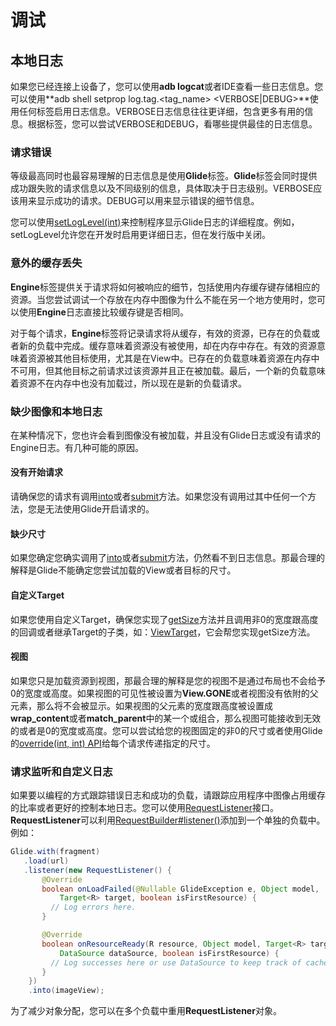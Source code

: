 # 调试

## 本地日志

如果您已经连接上设备了，您可以使用**adb logcat**或者IDE查看一些日志信息。您可以使用**adb shell setprop log.tag.<tag_name> <VERBOSE|DEBUG>**使用任何标签启用日志信息。VERBOSE日志信息往往更详细，包含更多有用的信息。根据标签，您可以尝试VERBOSE和DEBUG，看哪些提供最佳的日志信息。

### 请求错误

等级最高同时也最容易理解的日志信息是使用**Glide**标签。**Glide**标签会同时提供成功跟失败的请求信息以及不同级别的信息，具体取决于日志级别。VERBOSE应该用来显示成功的请求。DEBUG可以用来显示错误的细节信息。

您可以使用[setLogLevel(int)](http://bumptech.github.io/glide/javadocs/400/com/bumptech/glide/GlideBuilder.html#setLogLevel-int-)来控制程序显示Glide日志的详细程度。例如，setLogLevel允许您在开发时启用更详细日志，但在发行版中关闭。

### 意外的缓存丢失

**Engine**标签提供关于请求将如何被响应的细节，包括使用内存缓存键存储相应的资源。当您尝试调试一个存放在内存中图像为什么不能在另一个地方使用时，您可以使用**Engine**日志直接比较缓存键是否相同。

对于每个请求，**Engine**标签将记录请求将从缓存，有效的资源，已存在的负载或者新的负载中完成。缓存意味着资源没有被使用，却在内存中存在。有效的资源意味着资源被其他目标使用，尤其是在View中。已存在的负载意味着资源在内存中不可用，但其他目标之前请求过该资源并且正在被加载。最后，一个新的负载意味着资源不在内存中也没有加载过，所以现在是新的负载请求。

### 缺少图像和本地日志

在某种情况下，您也许会看到图像没有被加载，并且没有Glide日志或没有请求的Engine日志。有几种可能的原因。

#### 没有开始请求

请确保您的请求有调用[into](http://bumptech.github.io/glide/javadocs/400/com/bumptech/glide/RequestBuilder.html#into-android.widget.ImageView-)或者[submit](http://bumptech.github.io/glide/javadocs/400/com/bumptech/glide/RequestBuilder.html#submit-int-int-)方法。如果您没有调用过其中任何一个方法，您是无法使用Glide开启请求的。

#### 缺少尺寸

如果您确定您确实调用了[into](http://bumptech.github.io/glide/javadocs/400/com/bumptech/glide/RequestBuilder.html#into-android.widget.ImageView-)或者[submit](http://bumptech.github.io/glide/javadocs/400/com/bumptech/glide/RequestBuilder.html#submit-int-int-)方法，仍然看不到日志信息。那最合理的解释是Glide不能确定您尝试加载的View或者目标的尺寸。

#### 自定义Target

如果您使用自定义Target，确保您实现了[getSize](http://bumptech.github.io/glide/javadocs/400/com/bumptech/glide/request/target/Target.html#getSize-com.bumptech.glide.request.target.SizeReadyCallback-)方法并且调用非0的宽度跟高度的回调或者继承Target的子类，如：[ViewTarget](http://bumptech.github.io/glide/javadocs/400/com/bumptech/glide/request/target/ViewTarget.html)，它会帮您实现getSize方法。

#### 视图

如果您只是加载资源到视图，那最合理的解释是您的视图不是通过布局也不会给予0的宽度或高度。如果视图的可见性被设置为**View.GONE**或者视图没有依附的父元素，那么将不会被显示。如果视图的父元素的宽度跟高度被设置成**wrap_content**或者**match_parent**中的某一个或组合，那么视图可能接收到无效的或者是0的宽度或高度。您可以尝试给您的视图固定的非0的尺寸或者使用Glide的[override(int, int) API](http://bumptech.github.io/glide/javadocs/400/com/bumptech/glide/request/RequestOptions.html#override-int-int-)给每个请求传递指定的尺寸。

### 请求监听和自定义日志

如果要以编程的方式跟踪错误日志和成功的负载，请跟踪应用程序中图像占用缓存的比率或者更好的控制本地日志。您可以使用[RequestListener](http://bumptech.github.io/glide/javadocs/400/com/bumptech/glide/request/RequestListener.html)接口。**RequestListener**可以利用[RequestBuilder#listener()](http://bumptech.github.io/glide/javadocs/400/com/bumptech/glide/RequestBuilder.html#listener-com.bumptech.glide.request.RequestListener-)添加到一个单独的负载中。例如：
```java
Glide.with(fragment)
   .load(url)
   .listener(new RequestListener() {
       @Override
       boolean onLoadFailed(@Nullable GlideException e, Object model,
           Target<R> target, boolean isFirstResource) {
         // Log errors here.
       }

       @Override
       boolean onResourceReady(R resource, Object model, Target<R> target,
           DataSource dataSource, boolean isFirstResource) {
         // Log successes here or use DataSource to keep track of cache hits and misses.
       }
    })
    .into(imageView);
```

为了减少对象分配，您可以在多个负载中重用**RequestListener**对象。